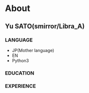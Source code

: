 # About
## Yu SATO(smirror/Libra_A)
### LANGUAGE
- JP(Mother language)
- EN
- Python3
### EDUCATION
### EXPERIENCE
